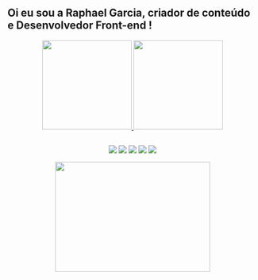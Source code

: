 ## Oi eu sou a Raphael Garcia, criador de conteúdo e Desenvolvedor Front-end !

<div align="center">
  <a href="https://matefranca.itch.io">
  <img height="180em" src="https://github-readme-stats.vercel.app/api?username=RaphaelcliffsGarcia&show_icons=true&theme=ocean_dark&include_all_commits=true&count_private=true">
  <img height="180em" src="https://github-readme-stats.vercel.app/api/top-langs/?username=RaphaelcliffsGarcia&layout=compact&langs_count=7&theme=ocean_dark">
</div>
  
##  
  
 <div align="center">
    
  <a href="https://www.youtube.com/@cliffsdesigner363" target="_blank"><img src="https://img.shields.io/badge/YouTube-FF0000?style=for-the-badge&logo=youtube&logoColor=white" target="_blank"></a>
  <a href="https://www.instagram.com/raphs_garcia/" target="_blank"><img src="https://img.shields.io/badge/-Instagram-%23E4405F?style=for-the-badge&logo=instagram&logoColor=white" target="_blank"></a>
  <a href="https://discord.gg/5B7j5J8Y" target="_blank"><img src="https://img.shields.io/badge/Discord-7289DA?style=for-the-badge&logo=discord&logoColor=white" target="_blank"></a> 
  <a href = "mailto:cliffsdesigner@gmail.com"><img src="https://img.shields.io/badge/-Gmail-%23333?style=for-the-badge&logo=gmail&logoColor=white" target="_blank"></a>
  <a href="https://www.linkedin.com/in/raphael-garcia-70395424b" target="_blank"><img src="https://img.shields.io/badge/-LinkedIn-%230077B5?style=for-the-badge&logo=linkedin&logoColor=white" target="_blank"></a> 
 
</div>
<div align="center">
  <img  src="https://media.giphy.com/media/v1.Y2lkPTc5MGI3NjExMjQxOWEyYmRkOTUzNjE3NzI5NzljYzg3YTdmMmY0YjllM2E3ZWM4ZCZlcD12MV9pbnRlcm5hbF9naWZzX2dpZklkJmN0PWc/lW9XPLjNXyDDO/giphy.gif" width="312" height="222" />
</div>
<!--
**RaphaelcliffsGarcia/RaphaelcliffsGarcia** is a ✨ _special_ ✨ repository because its `README.md` (this file) appears on your GitHub profile.

Here are some ideas to get you started:

- 🔭 I’m currently working on ...
- 🌱 I’m currently learning ...
- 👯 I’m looking to collaborate on ...
- 🤔 I’m looking for help with ...
- 💬 Ask me about ...
- 📫 How to reach me: ...
- 😄 Pronouns: ...
- ⚡ Fun fact: ...
-->
